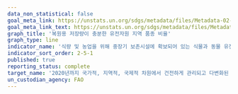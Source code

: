 ```yaml
---
data_non_statistical: false
goal_meta_link: https://unstats.un.org/sdgs/metadata/files/Metadata-02-05-01a.pdf   
goal_meta_link_text: https://unstats.un.org/sdgs/metadata/files/Metadata-02-05-01a.pdf   
graph_title: '복원용 저장량이 충분한 유전자원 지역 품종 비율'
graph_type: line
indicator_name: '식량 및 농업을 위해 중장기 보존시설에 확보되어 있는 식물과 동물 유전자원 수'
indicator_sort_order: 2-5-1
published: true
reporting_status: complete
target_name: '2020년까지 국가적, 지역적, 국제적 차원에서 건전하게 관리되고 다변화된 종자 및 식물은행 등을 통해 종자, 재배식물, 가축과 사육동물 및 관련 야생종의 유전적 다양성을 유지하고, 유전자원과 관련 전통지식의 이용으로부터 발생하는 이익의 공정하고 공평한 분배에 대한 접근을 개선'
un_custodian_agency: FAO
---
```


